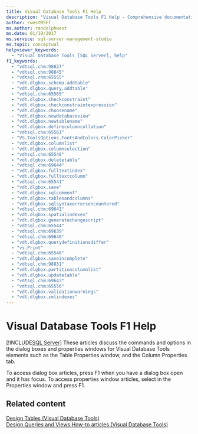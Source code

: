 ```yaml
---
title: Visual Database Tools F1 Help
description: "Visual Database Tools F1 Help - Comprehensive documentation for using Visual Database Tools in SSMS."
author: rwestMSFT
ms.author: randolphwest
ms.date: 01/19/2017
ms.service: sql-server-management-studio
ms.topic: conceptual
helpviewer_keywords:
  - "Visual Database Tools [SQL Server], help"
f1_keywords:
  - "vdtsql.chm:98827"
  - "vdtsql.chm:98845"
  - "vdtsql.chm:65555"
  - "vdt.dlgbox.schema.addtable"
  - "vdt.dlgbox.query.addtable"
  - "vdtsql.chm:65565"
  - "vdt.dlgbox.checkconstraint"
  - "vdt.dlgbox.checkconstraintexpression"
  - "vdt.dlgbox.choosename"
  - "vdt.dlgbox.newdatabaseview"
  - "vdt.dlgbox.newtablename"
  - "vdt.dlgbox.definecolumncollation"
  - "vdtsql.chm:65561"
  - "VS.ToolsOptions.FontsAndColors.ColorPicker"
  - "vdt.dlgbox.columnlist"
  - "vdt.dlgbox.columnselection"
  - "vdtsql.chm:65548"
  - "vdt.dlgbox.deletetable"
  - "vdtsql.chm:69644"
  - "vdt.dlgbox.fulltextindex"
  - "vdt.dlgbox.fulltextcolumn"
  - "vdtsql.chm:65541"
  - "vdt.dlgbox.save"
  - "vdt.dlgbox.sqlcomment"
  - "vdt.dlgbox.tablesandcolumns"
  - "vdt.dlgbox.sqlsyntaxerrorsencountered"
  - "vdtsql.chm:69641"
  - "vdt.dlgbox.spatialindexes"
  - "vdt.dlgbox.generatechangescript"
  - "vdtsql.chm:65544"
  - "vdtsql.chm:69639"
  - "vdtsql.chm:69640"
  - "vdt.dlgbox.querydefinitionsdiffer"
  - "vs.Print"
  - "vdtsql.chm:65546"
  - "vdt.dlgbox.saveincomplete"
  - "vdtsql.chm:98831"
  - "vdt.dlgbox.partitioncolumnlist"
  - "vdt.dlgbox.updatetable"
  - "vdtsql.chm:69643"
  - "vdtsql.chm:65556"
  - "vdt.dlgbox.validationwarnings"
  - "vdt.dlgbox.xmlindexes"
---
```


# Visual Database Tools F1 Help

[!INCLUDE[SQL Server](../includes/applies-to-version/sqlserver.md)]
These articles discuss the commands and options in the dialog boxes and properties windows for Visual Database Tools elements such as the Table Properties window, and the Column Properties tab.  
  
To access dialog box articles, press F1 when you have a dialog box open and it has focus. To access properties window articles, select in the Properties window and press F1.  
  
## Related content

[Design Tables &#40;Visual Database Tools&#41;](design-tables-visual-database-tools.md)  
[Design Queries and Views How-to articles &#40;Visual Database Tools&#41;](design-queries-and-views-how-to-topics-visual-database-tools.md)  
